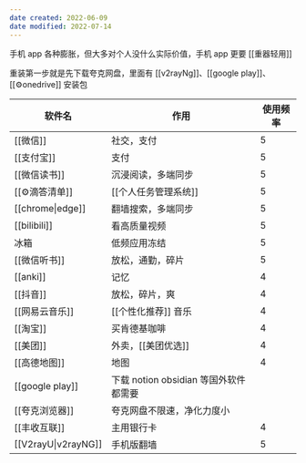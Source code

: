 ```yaml
---
date created: 2022-06-09
date modified: 2022-07-14
---
```


手机 app 各种膨胀，但大多对个人没什么实际价值，手机 app 更要 [[重器轻用]]

重装第一步就是先下载夸克网盘，里面有 [[v2rayNg]]、[[google play]]、[[⚙onedrive]] 安装包

| 软件名 | 作用 | 使用频率 |
| ------------------- | ----------------------------------- | -------- |
| [[微信]] | 社交，支付 | 5 |
| [[支付宝]] | 支付 | 5 |
| [[微信读书]] | 沉浸阅读，多端同步 | 5 |
| [[⚙滴答清单]] |[[个人任务管理系统]] | 5 |
| [[chrome\|edge]] | 翻墙搜索，多端同步 | 5 |
| [[bilibili]] | 看高质量视频 | 5 |
| 冰箱 | 低频应用冻结 | 5 |
| [[微信听书]] | 放松，通勤，碎片 | 5 |
| [[anki]] | 记忆 | 4 |
| [[抖音]] | 放松，碎片，爽 | 4 |
| [[网易云音乐]] |[[个性化推荐]] 音乐 | 4 |
| [[淘宝]] | 买肯德基咖啡 | 4 |
| [[美团]] |外卖，[[美团优选]] | 4 |
| [[高德地图]] | 地图 | 4 |
| [[google play]] | 下载 notion obsidian 等国外软件都需要 | |
| [[夸克浏览器]] | 夸克网盘不限速，净化力度小 | |
| [[丰收互联]] | 主用银行卡 | 4 |
| [[V2rayU\|v2rayNG]] | 手机版翻墙 | 5 |